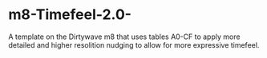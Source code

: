 # m8-Timefeel-2.0-
A template on the Dirtywave m8 that uses tables A0-CF to apply more detailed and higher resolition nudging to allow for more expressive timefeel.
